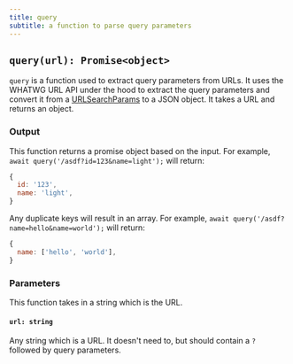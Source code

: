 ```yaml
---
title: query
subtitle: a function to parse query parameters
---
```


## `query(url): Promise<object>`

`query` is a function used to extract query parameters from URLs. It uses the WHATWG URL API under the hood to extract the query parameters and convert it from a [URLSearchParams](https://nodejs.org/api/url.html#url_class_urlsearchparams) to a JSON object. It takes a URL and returns an object.

### Output

This function returns a promise object based on the input. For example, `await query('/asdf?id=123&name=light');` will return:

```js
{
  id: '123',
  name: 'light',
}
```

Any duplicate keys will result in an array. For example, `await query('/asdf?name=hello&name=world');` will return:

```js
{
  name: ['hello', 'world'],
}
```

### Parameters

This function takes in a string which is the URL.

#### `url: string`

Any string which is a URL. It doesn't need to, but should contain a `?` followed by query parameters.
